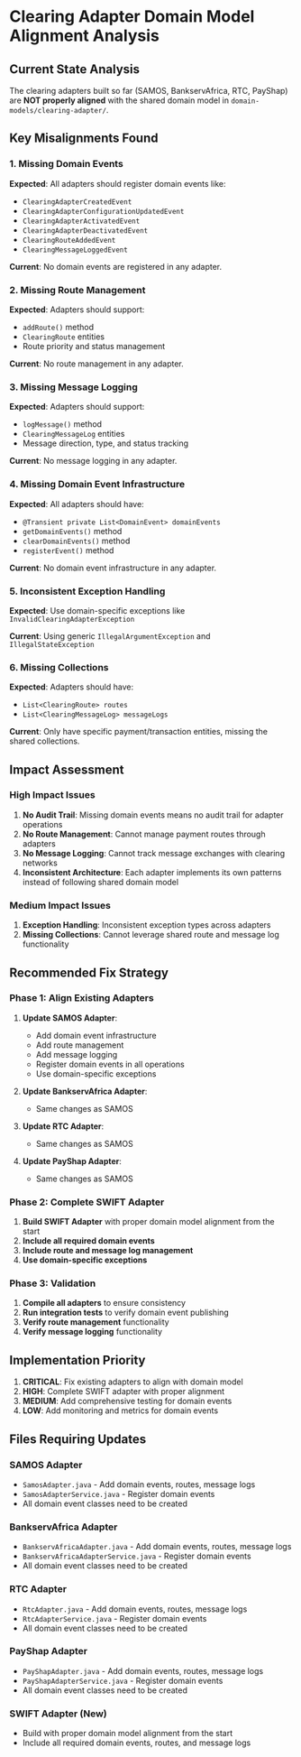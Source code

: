 # Clearing Adapter Domain Model Alignment Analysis

## Current State Analysis

The clearing adapters built so far (SAMOS, BankservAfrica, RTC, PayShap) are **NOT properly aligned** with the shared domain model in `domain-models/clearing-adapter/`.

## Key Misalignments Found

### 1. Missing Domain Events
**Expected**: All adapters should register domain events like:
- `ClearingAdapterCreatedEvent`
- `ClearingAdapterConfigurationUpdatedEvent` 
- `ClearingAdapterActivatedEvent`
- `ClearingAdapterDeactivatedEvent`
- `ClearingRouteAddedEvent`
- `ClearingMessageLoggedEvent`

**Current**: No domain events are registered in any adapter.

### 2. Missing Route Management
**Expected**: Adapters should support:
- `addRoute()` method
- `ClearingRoute` entities
- Route priority and status management

**Current**: No route management in any adapter.

### 3. Missing Message Logging
**Expected**: Adapters should support:
- `logMessage()` method
- `ClearingMessageLog` entities
- Message direction, type, and status tracking

**Current**: No message logging in any adapter.

### 4. Missing Domain Event Infrastructure
**Expected**: All adapters should have:
- `@Transient private List<DomainEvent> domainEvents`
- `getDomainEvents()` method
- `clearDomainEvents()` method
- `registerEvent()` method

**Current**: No domain event infrastructure in any adapter.

### 5. Inconsistent Exception Handling
**Expected**: Use domain-specific exceptions like `InvalidClearingAdapterException`

**Current**: Using generic `IllegalArgumentException` and `IllegalStateException`

### 6. Missing Collections
**Expected**: Adapters should have:
- `List<ClearingRoute> routes`
- `List<ClearingMessageLog> messageLogs`

**Current**: Only have specific payment/transaction entities, missing the shared collections.

## Impact Assessment

### High Impact Issues
1. **No Audit Trail**: Missing domain events means no audit trail for adapter operations
2. **No Route Management**: Cannot manage payment routes through adapters
3. **No Message Logging**: Cannot track message exchanges with clearing networks
4. **Inconsistent Architecture**: Each adapter implements its own patterns instead of following shared domain model

### Medium Impact Issues
1. **Exception Handling**: Inconsistent exception types across adapters
2. **Missing Collections**: Cannot leverage shared route and message log functionality

## Recommended Fix Strategy

### Phase 1: Align Existing Adapters
1. **Update SAMOS Adapter**:
   - Add domain event infrastructure
   - Add route management
   - Add message logging
   - Register domain events in all operations
   - Use domain-specific exceptions

2. **Update BankservAfrica Adapter**:
   - Same changes as SAMOS

3. **Update RTC Adapter**:
   - Same changes as SAMOS

4. **Update PayShap Adapter**:
   - Same changes as SAMOS

### Phase 2: Complete SWIFT Adapter
1. **Build SWIFT Adapter** with proper domain model alignment from the start
2. **Include all required domain events**
3. **Include route and message log management**
4. **Use domain-specific exceptions**

### Phase 3: Validation
1. **Compile all adapters** to ensure consistency
2. **Run integration tests** to verify domain event publishing
3. **Verify route management** functionality
4. **Verify message logging** functionality

## Implementation Priority

1. **CRITICAL**: Fix existing adapters to align with domain model
2. **HIGH**: Complete SWIFT adapter with proper alignment
3. **MEDIUM**: Add comprehensive testing for domain events
4. **LOW**: Add monitoring and metrics for domain events

## Files Requiring Updates

### SAMOS Adapter
- `SamosAdapter.java` - Add domain events, routes, message logs
- `SamosAdapterService.java` - Register domain events
- All domain event classes need to be created

### BankservAfrica Adapter  
- `BankservAfricaAdapter.java` - Add domain events, routes, message logs
- `BankservAfricaAdapterService.java` - Register domain events
- All domain event classes need to be created

### RTC Adapter
- `RtcAdapter.java` - Add domain events, routes, message logs
- `RtcAdapterService.java` - Register domain events
- All domain event classes need to be created

### PayShap Adapter
- `PayShapAdapter.java` - Add domain events, routes, message logs
- `PayShapAdapterService.java` - Register domain events
- All domain event classes need to be created

### SWIFT Adapter (New)
- Build with proper domain model alignment from the start
- Include all required domain events, routes, and message logs
